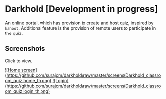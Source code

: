 # Darkhold [Development in progress]

An online portal, which has provision to create and host quiz, inspired by `kahoot`. Additional feature is the provision of remote users to participate in the quiz.

Screenshots
-----------

Click to view.

[![Home screen](https://github.com/surajcm/darkhold/raw/master/screens/Darkhold_classroom_quiz home_th.png)](https://github.com/surajcm/darkhold/raw/master/screens/Darkhold_classroom_quiz_home.png)
[![Login](https://github.com/surajcm/darkhold/raw/master/screens/Darkhold_classroom_quiz login_th.png)](https://github.com/surajcm/darkhold/raw/master/screens/Darkhold_classroom_quiz_login.png)

